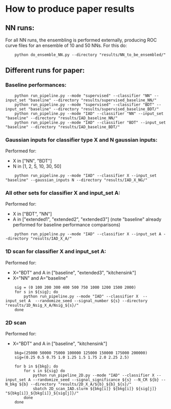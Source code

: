 # How to produce paper results

## NN runs:

For all NN runs, the ensembling is performed externally, producing ROC curve files for an ensemble of 10 and 50 NNs. For this do: 

```
    python do_ensemble_NN.py --directory "results/NN_to_be_ensembled/"
```
## Different runs for paper:

### Baseline performances:

```
    python run_pipeline.py --mode "supervised" --classifier "NN" --input_set "baseline" --directory "results/supervised_baseline_NN/"
    python run_pipeline.py --mode "supervised" --classifier "BDT" --input_set "baseline" --directory "results/supervised_baseline_BDT/"
    python run_pipeline.py --mode "IAD" --classifier "NN" --input_set "baseline" --directory "results/IAD_baseline_NN/"
    python run_pipeline.py --mode "IAD" --classifier "BDT" --input_set "baseline" --directory "results/IAD_baseline_BDT/"
```

### Gaussian inputs for classifier type X and N gaussian inputs:

Performed for:
- X in ["NN", "BDT"]
- N in [1, 2, 5, 10, 30, 50]

```
    python run_pipeline.py --mode "IAD" --classifier X --input_set "baseline" --gaussian_inputs N --directory "results/IAD_X_NG/" 
```

### All other sets for classifier X and input_set A:

Performed for:
- X in ["BDT", "NN"]
- A in ["extended1", "extended2", "extended3"] (note "baseline" already performed for baseline performance comparisons)

```
    python run_pipeline.py --mode "IAD" --classifier X --input_set A --directory "results/IAD_X_A/" 
```

### 1D scan for classifier X and input_set A:

Performed for:
- X="BDT" and A in ["baseline", "extended3", "kitchensink"]
- X="NN" and A="baseline"

```
    sig = (0 100 200 300 400 500 750 1000 1200 1500 2000)
    for s in ${sig}; do
        python run_pipeline.py --mode "IAD" --classifier X  --input_set A  --randomize_seed --signal_number ${s} --directory "results/1D_Nsig_X_A/Nsig_${s}/"
    done
```

### 2D scan

Performed for:
- X="BDT" and A in ["baseline", "kitchensink"]

```
    bkg=(25000 50000 75000 100000 125000 150000 175000 200000)
    sig=(0.25 0.5 0.75 1.0 1.25 1.5 1.75 2.0 2.25 2.5)

    for b in ${bkg}; do
        for s in ${sig} do
            python run_pipeline_2D.py --mode "IAD" --classifier X --input_set A --randomize_seed --signal_significance ${s} --N_CR ${b} --N_bkg ${b} --directory "results/2D_X_A/${b}_${b}_${s}/"
            sbatch 2D_scan_IAD.slurm ${bkg[i]} ${bkg[i]} ${sig[j]} "${bkg[i]}_${bkg[i]}_${sig[j]}/"
        done
    done
```